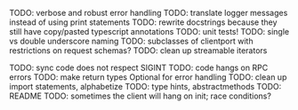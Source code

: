 TODO: verbose and robust error handling
TODO: translate logger messages instead of using print statements
TODO: rewrite docstrings because they still have copy/pasted typescript annotations
TODO: unit tests!
TODO: single vs double underscore naming
TODO: subclasses of clientport with restrictions on request schemas?
TODO: clean up streamable iterators

TODO: sync code does not respect SIGINT
TODO: code hangs on RPC errors
TODO: make return types Optional for error handling
TODO: clean up import statements, alphabetize
TODO: type hints, abstractmethods
TODO: README
TODO: sometimes the client will hang on init; race conditions?
